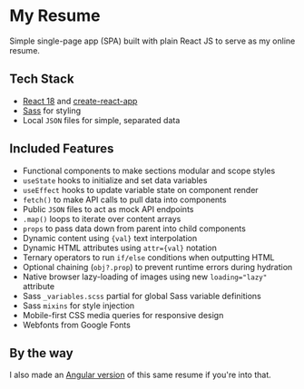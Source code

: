 # My Resume

Simple single-page app (SPA) built with plain React JS to serve as my online resume.

## Tech Stack

- [React 18](https://reactjs.org/) and [create-react-app](https://create-react-app.dev/)
- [Sass](https://sass-lang.com/) for styling
- Local `JSON` files for simple, separated data

## Included Features

- Functional components to make sections modular and scope styles
- `useState` hooks to initialize and set data variables
- `useEffect` hooks to update variable state on component render
- `fetch()` to make API calls to pull data into components
- Public `JSON` files to act as mock API endpoints
- `.map()` loops to iterate over content arrays
- `props` to pass data down from parent into child components
- Dynamic content using `{val}` text interpolation
- Dynamic HTML attributes using `attr={val}` notation
- Ternary operators to run `if/else` conditions when outputting HTML
- Optional chaining (`obj?.prop`) to prevent runtime errors during hydration
- Native browser lazy-loading of images using new `loading="lazy"` attribute
- Sass `_variables.scss` partial for global Sass variable definitions
- Sass `mixins` for style injection
- Mobile-first CSS media queries for responsive design
- Webfonts from Google Fonts

## By the way

I also made an [Angular version](https://github.com/ericbutler555/resume-ng) of this same resume if you're into that.
